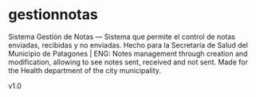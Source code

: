 # gestionnotas
Sistema Gestión de Notas — Sistema que permite el control de notas enviadas, recibidas y no enviadas. Hecho para la Secretaría de Salud del Municipio de Patagones | ENG: Notes management through creation and modification, allowing to see notes sent, received and not sent. Made for the Health department of the city municipality.

v1.0
